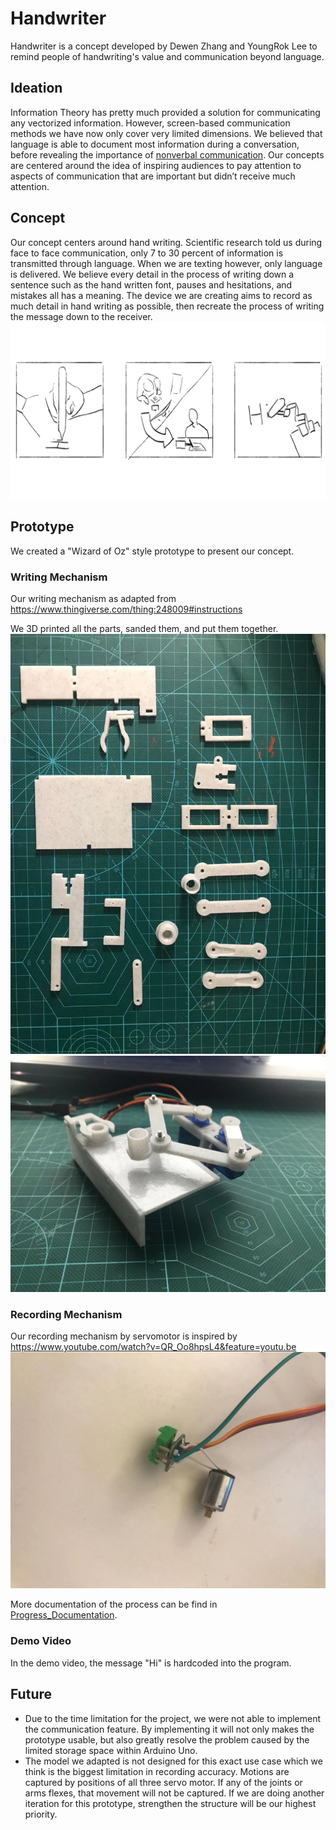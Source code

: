 # Handwriter
Handwriter is a concept developed by Dewen Zhang and YoungRok Lee to remind people of handwriting's value and communication beyond language.
## Ideation
Information Theory has pretty much provided a solution for communicating any vectorized information. However, screen-based communication methods we have now only cover very limited dimensions. We believed that language is able to document most information during a conversation, before revealing the importance of [nonverbal communication](https://en.wikipedia.org/wiki/Nonverbal_communication). Our concepts are centered around the idea of inspiring audiences to pay attention to aspects of communication that are important but didn’t receive much attention.
## Concept
Our concept centers around hand writing. Scientific research told us during face to face communication, only 7 to 30 percent of information is transmitted through language. When we are texting however, only language is delivered. We believe every detail in the process of writing down a sentence such as the hand written font, pauses and hesitations, and mistakes all has a meaning. The device we are creating aims to record as much detail in hand writing as possible, then recreate the process of writing the message down to the receiver.
![Storyboard](https://raw.githubusercontent.com/D-e-r-e-k/2020-O-S-Arduino-Project/main/Concepts/Artboard%201.png)
## Prototype
We created a "Wizard of Oz" style prototype to present our concept.
### Writing Mechanism
Our writing mechanism as adapted from
https://www.thingiverse.com/thing:248009#instructions

We 3D printed all the parts, sanded them, and put them together.
![Image_of_Parts](https://raw.githubusercontent.com/D-e-r-e-k/2020-O-S-Arduino-Project/main/Progress_Documentation/Parts_Manufacturing/Parts.jpg)
![Image_of_Prototype](https://raw.githubusercontent.com/D-e-r-e-k/2020-O-S-Arduino-Project/main/Progress_Documentation/Parts_Manufacturing/Proto_Img3.jpg)
### Recording Mechanism
Our recording mechanism by servomotor is inspired by
https://www.youtube.com/watch?v=QR_Oo8hpsL4&feature=youtu.be
![Image_of_Servo](https://raw.githubusercontent.com/D-e-r-e-k/2020-O-S-Arduino-Project/main/Progress_Documentation/Servo_Modification/ServoMod2.jpg)


More documentation of the process can be find in [Progress_Documentation](https://github.com/D-e-r-e-k/2020-O-S-Arduino-Project/tree/main/Progress_Documentation).
### Demo Video
In the demo video, the message "Hi" is hardcoded into the program. 
## Future
- Due to the time limitation for the project, we were not able to implement the communication feature. By implementing it will not only makes the prototype usable, but also greatly resolve the problem caused by the limited storage space within Arduino Uno.
- The model we adapted is not designed for this exact use case which we think is the biggest limitation in recording accuracy. Motions are captured by positions of all three servo motor. If any of the joints or arms flexes, that movement will not be captured. If we are doing another iteration for this prototype, strengthen the structure will be our highest priority.